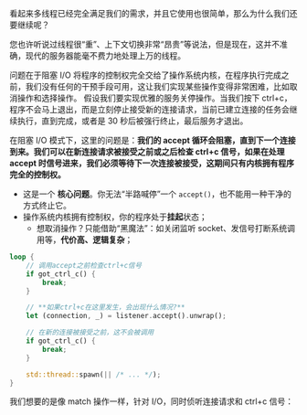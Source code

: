 看起来多线程已经完全满足我们的需求，并且它使用也很简单，那么为什么我们还要继续呢？

您也许听说过线程很“重”、上下文切换非常“昂贵”等说法，但是现在，这并不准确，现代的服务器能毫不费力地处理上万的线程。

问题在于阻塞 I/O 将程序的控制权完全交给了操作系统内核，在程序执行完成之前，我们没有任何的干预手段可用，这让我们实现某些操作变得非常困难，比如取消操作和选择操作。
假设我们要实现优雅的服务关停操作。当我们按下 ctrl+c，程序不会马上退出，而是立刻停止接受新的连接请求，当前已建立连接的任务会继续执行，直到完成，或者是 30 秒后被强行终止，最后服务才退出。

在阻塞 I/O 模式下，这里的问题是：**我们的 accept 循环会阻塞，直到下一个连接到来。我们可以在新连接请求被接受之前或之后检查 ctrl+c 信号，如果在处理 accept 时信号进来，我们必须等待下一次连接被接受，这期间只有内核拥有程序完全的控制权。**
- 这是一个 **核心问题**。你无法“半路喊停”一个 `accept()`，也不能用一种干净的方式终止它。
- 操作系统内核拥有控制权，你的程序处于**挂起**状态；
	- 想取消操作？只能借助“黑魔法”：如关闭监听 socket、发信号打断系统调用等，**代价高、逻辑复杂**；
```rust
loop {
    // 调用accept之前检查ctrl+c信号
    if got_ctrl_c() {
        break;
    }

    // **如果ctrl+c在这里发生，会出现什么情况?**
    let (connection, _) = listener.accept().unwrap();

    // 在新的连接被接受之前，这不会被调用
    if got_ctrl_c() {
        break;
    }

    std::thread::spawn(|| /* ... */);
}

```
我们想要的是像 match 操作一样，针对 I/O，同时侦听连接请求和 ctrl+c 信号：